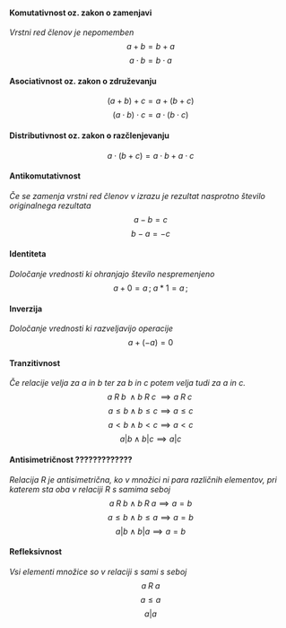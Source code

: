 
#### Komutativnost oz. zakon o zamenjavi 
*Vrstni red členov je nepomemben*
$$a + b = b + a$$ $$a \cdot b = b \cdot a$$
#### Asociativnost oz. zakon o združevanju 
$$(a + b) + c = a + (b + c)$$ $$(a \cdot b) \cdot c = a \cdot (b \cdot c)$$
#### Distributivnost oz. zakon o razčlenjevanju
$$a \cdot (b + c) = a \cdot b + a \cdot c$$
#### Antikomutativnost 
*Če se zamenja vrstni red členov v izrazu je rezultat nasprotno število originalnega rezultata*
$$a - b = c$$
$$ b - a = -c$$
#### Identiteta
*Določanje vrednosti ki ohranjajo število nespremenjeno*  
$$a + 0 = a\,; \; a \ast 1 = a\,;$$
#### Inverzija
*Določanje vrednosti ki razveljavijo operacije* 
$$a + (-a) = 0$$
#### Tranzitivnost
*Če relacije velja za a in b ter za b in c potem velja tudi za a in c.*
$$a \; R\;  b\;  \land b\;  R\;  c\;  \implies a\;  R\;  c\; $$
$$a \le b \land b \le c \implies a \le c$$
$$a \lt b \land b \lt c \implies a \lt c$$
$$a | b\land b|c \implies a|c$$
#### Antisimetričnost ?????????????
*Relacija R je antisimetrična, ko v množici ni para različnih elementov, pri katerem sta oba v relaciji R s samima seboj*
$$ a \; R \; b \land b\; R \; a \implies a = b$$
$$a \le b \land b\le a \implies a = b$$
$$a|b\land b|a \implies a = b$$
#### Refleksivnost
*Vsi elementi množice so v relaciji s sami s seboj*
$$a \; R \; a$$
$$a \le a$$
$$a | a$$